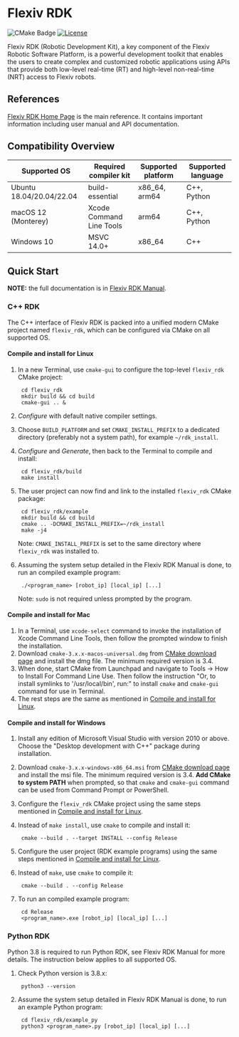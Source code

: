 # Flexiv RDK

![CMake Badge](https://github.com/flexivrobotics/flexiv_rdk/actions/workflows/cmake.yml/badge.svg)
[![License](https://img.shields.io/badge/License-Apache%202.0-blue.svg)](https://www.apache.org/licenses/LICENSE-2.0.html)

Flexiv RDK (Robotic Development Kit), a key component of the Flexiv Robotic Software Platform, is a powerful development toolkit that enables the users to create complex and customized robotic applications using APIs that provide both low-level real-time (RT) and high-level non-real-time (NRT) access to Flexiv robots.

## References

[Flexiv RDK Home Page](https://rdk.flexiv.com/) is the main reference. It contains important information including user manual and API documentation.

## Compatibility Overview

| **Supported OS**          | **Required compiler kit** | **Supported platform** | **Supported language** |
|---------------------------|---------------------------|------------------------|------------------------|
| Ubuntu 18.04/20.04/22.04  | build-essential           | x86_64, arm64          | C++, Python            |
| macOS 12 (Monterey)       | Xcode Command Line Tools  | arm64                  | C++, Python            |
| Windows 10                | MSVC 14.0+                | x86_64                 | C++                    |

## Quick Start

**NOTE:** the full documentation is in [Flexiv RDK Manual](https://rdk.flexiv.com/manual/).

### C++ RDK

The C++ interface of Flexiv RDK is packed into a unified modern CMake project named ``flexiv_rdk``, which can be configured via CMake on all supported OS.

#### Compile and install for Linux

1. In a new Terminal, use ``cmake-gui`` to configure the top-level ``flexiv_rdk`` CMake project:

        cd flexiv_rdk
        mkdir build && cd build
        cmake-gui .. &

2. *Configure* with default native compiler settings.
3. Choose ``BUILD_PLATFORM`` and set ``CMAKE_INSTALL_PREFIX`` to a dedicated directory (preferably not a system path), for example ``~/rdk_install``.
4. *Configure* and *Generate*, then back to the Terminal to compile and install:

        cd flexiv_rdk/build
        make install

5. The user project can now find and link to the installed ``flexiv_rdk`` CMake package:

        cd flexiv_rdk/example
        mkdir build && cd build
        cmake .. -DCMAKE_INSTALL_PREFIX=~/rdk_install
        make -j4

   Note: ``CMAKE_INSTALL_PREFIX`` is set to the same directory where ``flexiv_rdk`` was installed to.
6. Assuming the system setup detailed in the Flexiv RDK Manual is done, to run an compiled example program:

        ./<program_name> [robot_ip] [local_ip] [...]

     Note: ``sudo`` is not required unless prompted by the program.

#### Compile and install for Mac

1. In a Terminal, use ``xcode-select`` command to invoke the installation of Xcode Command Line Tools, then follow the prompted window to finish the installation.
2. Download ``cmake-3.x.x-macos-universal.dmg`` from [CMake download page](https://cmake.org/download/) and install the dmg file. The minimum required version is 3.4.
3. When done, start CMake from Launchpad and navigate to Tools -> How to Install For Command Line Use. Then follow the instruction "Or, to install symlinks to '/usr/local/bin', run:" to install ``cmake`` and ``cmake-gui`` command for use in Terminal.
4. The rest steps are the same as mentioned in [Compile and install for Linux](#compile-and-install-for-linux).

#### Compile and install for Windows

1. Install any edition of Microsoft Visual Studio with version 2010 or above. Choose the "Desktop development with C++" package during installation.
2. Download ``cmake-3.x.x-windows-x86_64.msi`` from [CMake download page](https://cmake.org/download/) and install the msi file. The minimum required version is 3.4. **Add CMake to system PATH** when prompted, so that ``cmake`` and ``cmake-gui`` command can be used from Command Prompt or PowerShell.
3. Configure the ``flexiv_rdk`` CMake project using the same steps mentioned in [Compile and install for Linux](#compile-and-install-for-linux).
4. Instead of ``make install``, use ``cmake`` to compile and install it:

        cmake --build . --target INSTALL --config Release

5. Configure the user project (RDK example programs) using the same steps mentioned in [Compile and install for Linux](#compile-and-install-for-linux).
6. Instead of ``make``, use ``cmake`` to compile it:

        cmake --build . --config Release

7. To run an compiled example program:

        cd Release
        <program_name>.exe [robot_ip] [local_ip] [...]

### Python RDK

Python 3.8 is required to run Python RDK, see Flexiv RDK Manual for more details. The instruction below applies to all supported OS.

1. Check Python version is 3.8.x:

        python3 --version

2. Assume the system setup detailed in Flexiv RDK Manual is done, to run an example Python program:

        cd flexiv_rdk/example_py
        python3 <program_name>.py [robot_ip] [local_ip] [...]
